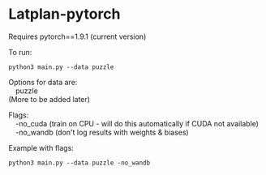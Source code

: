 # Latplan-pytorch
Requires pytorch==1.9.1 (current version)

To run:
```
python3 main.py --data puzzle
```

Options for data are:  
&emsp;puzzle  
(More to be added later)

Flags:  
&emsp;-no_cuda (train on CPU - will do this automatically if CUDA not available)  
&emsp;-no_wandb (don't log results with weights & biases)

Example with flags:
```
python3 main.py --data puzzle -no_wandb
```